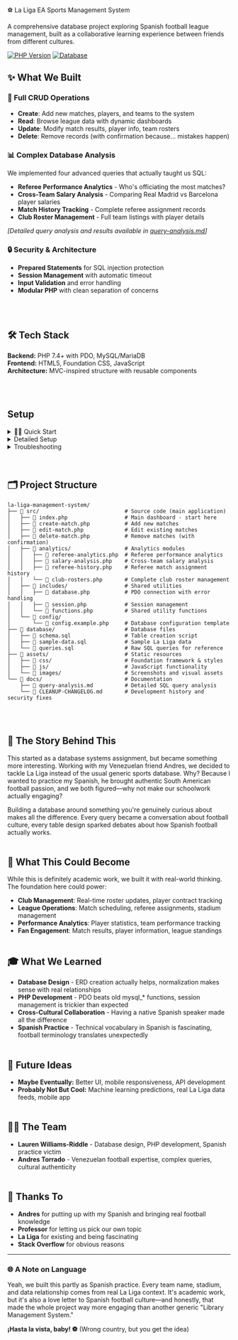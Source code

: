 ⚽ La Liga EA Sports Management System

A comprehensive database project exploring Spanish football league management, built as a collaborative learning experience between friends from different cultures.

[![PHP Version](https://img.shields.io/badge/PHP-7.4%2B-blue.svg?style=for-the-badge)](https://www.php.net/downloads)
[![Database](https://img.shields.io/badge/Database-MySQL-orange.svg?style=for-the-badge)](https://www.mysql.com/downloads/)

## ✨ What We Built

### 🔄 Full CRUD Operations
- **Create**: Add new matches, players, and teams to the system
- **Read**: Browse league data with dynamic dashboards  
- **Update**: Modify match results, player info, team rosters
- **Delete**: Remove records (with confirmation because... mistakes happen)

### 📊 Complex Database Analysis

We implemented four advanced queries that actually taught us SQL:
- **Referee Performance Analytics** - Who's officiating the most matches?
- **Cross-Team Salary Analysis** - Comparing Real Madrid vs Barcelona player salaries
- **Match History Tracking** - Complete referee assignment records
- **Club Roster Management** - Full team listings with player details

*[Detailed query analysis and results available in [query-analysis.md](/docs/query-analysis.md)]*

### 🔒 Security & Architecture

- **Prepared Statements** for SQL injection protection
- **Session Management** with automatic timeout
- **Input Validation** and error handling
- **Modular PHP** with clean separation of concerns

<br /><br />

## 🛠️ Tech Stack

**Backend:** PHP 7.4+ with PDO, MySQL/MariaDB  
**Frontend:** HTML5, Foundation CSS, JavaScript  
**Architecture:** MVC-inspired structure with reusable components

<br /><br />

## Setup
<details>
<summary>🏃‍♂️ Quick Start</summary>

```bash
# Clone and set up
git clone https://github.com/sycstitch/la-liga-management-system.git
cd la-liga-management-system

# Database setup
CREATE DATABASE laliga_management;
# Import schema: database/schema.sql
# Import sample data: database/sample-data.sql

# Update src/config/config.example.php with your credentials
# Copy to src/config/config.php

# Launch with: php -S localhost:8000 -t src
# Visit: http://localhost:8000/index.php
```
</details>

<details>
<summary>Detailed Setup</summary>

1. Clone the repository
```bash
bashgit clone https://github.com/sycstitch/la-liga-management-system.git
cd la-liga-management-system
```

2. Set up your database
```sql
CREATE DATABASE laliga_management;
USE laliga_management;
SOURCE database/schema.sql;
SOURCE database/sample-data.sql;
```

3. Configure database connection
```bash
# Copy the configuration template
cp src/config/config.example.php src/config/config.php

# Edit with your database credentials
nano src/config/config.php  # or use your preferred editor
```

4. Update config.php with your credentials
```php
define('DBHOST', 'localhost');
define('DBNAME', 'laliga_management');
define('USERNAME', 'your_database_username');
define('PASSWORD', 'your_database_password');
```

5. Launch the application
```bash
# Start PHP development server
php -S localhost:8000 -t src

# Open in your browser
# http://localhost:8000/index.php
```

</details>

<details>
<summary>Troubleshooting</summary>
    
Database connection issues:
- Verify your MySQL/MariaDB service is running
- Check your credentials in src/config/config.php
- Ensure the database laliga_management exists

File not found errors:
- Make sure you're serving from the src directory: `php -S localhost:8000 -t src`
- Check that all files are in the correct folder structure

Permission errors:
- Ensure PHP has read access to all project files
- On Unix systems, you may need: `chmod -R 755 la-liga-management-system`
</details>
<br /><br />

## 🗂️ Project Structure
```
la-liga-management-system/
├── 📁 src/                           # Source code (main application)
│   ├── 📄 index.php                  # Main dashboard - start here
│   ├── 📄 create-match.php           # Add new matches
│   ├── 📄 edit-match.php             # Edit existing matches  
│   ├── 📄 delete-match.php           # Remove matches (with confirmation)
│   ├── 📁 analytics/                 # Analytics modules
│   │   ├── 📄 referee-analytics.php  # Referee performance analytics
│   │   ├── 📄 salary-analysis.php    # Cross-team salary analysis
│   │   ├── 📄 referee-history.php    # Referee match assignment history
│   │   └── 📄 club-rosters.php       # Complete club roster management
│   ├── 📁 includes/                  # Shared utilities
│   │   ├── 📄 database.php           # PDO connection with error handling
│   │   ├── 📄 session.php            # Session management
│   │   └── 📄 functions.php          # Shared utility functions
│   └── 📁 config/
│       └── 📄 config.example.php     # Database configuration template
├── 📁 database/                      # Database files
│   ├── 📄 schema.sql                 # Table creation script
│   ├── 📄 sample-data.sql            # Sample La Liga data
│   └── 📄 queries.sql                # Raw SQL queries for reference
├── 📁 assets/                        # Static resources
│   ├── 📁 css/                       # Foundation framework & styles
│   ├── 📁 js/                        # JavaScript functionality
│   └── 📁 images/                    # Screenshots and visual assets
└── 📁 docs/                          # Documentation
    ├── 📄 query-analysis.md          # Detailed SQL query analysis
    └── 📄 CLEANUP-CHANGELOG.md       # Development history and security fixes
```
<br /><br />

## 🌟 The Story Behind This

This started as a database systems assignment, but became something more interesting. Working with my Venezuelan friend Andres, we decided to tackle La Liga instead of the usual generic sports database. Why? Because I wanted to practice my Spanish, he brought authentic South American football passion, and we both figured—why not make our schoolwork actually engaging?

Building a database around something you're genuinely curious about makes all the difference. Every query became a conversation about football culture, every table design sparked debates about how Spanish football actually works.
<br /><br />

## 🎯 What This Could Become

While this is definitely academic work, we built it with real-world thinking. The foundation here could power:

- **Club Management**: Real-time roster updates, player contract tracking
- **League Operations**: Match scheduling, referee assignments, stadium management  
- **Performance Analytics**: Player statistics, team performance tracking
- **Fan Engagement**: Match results, player information, league standings
<br /><br />

## 🎓 What We Learned

- **Database Design** - ERD creation actually helps, normalization makes sense with real relationships
- **PHP Development** - PDO beats old mysql_* functions, session management is trickier than expected
- **Cross-Cultural Collaboration** - Having a native Spanish speaker made all the difference
- **Spanish Practice** - Technical vocabulary in Spanish is fascinating, football terminology translates unexpectedly
<br /><br />

## 🔮 Future Ideas

- **Maybe Eventually:** Better UI, mobile responsiveness, API development
- **Probably Not But Cool:** Machine learning predictions, real La Liga data feeds, mobile app
<br /><br />

## 👨‍💻 The Team

- **Lauren Williams-Riddle** - Database design, PHP development, Spanish practice victim  
- **Andres Torrado** - Venezuelan football expertise, complex queries, cultural authenticity
<br /><br />

## 🙏 Thanks To

- **Andres** for putting up with my Spanish and bringing real football knowledge
- **Professor** for letting us pick our own topic
- **La Liga** for existing and being fascinating
- **Stack Overflow** for obvious reasons

---

### 🌐 A Note on Language

Yeah, we built this partly as Spanish practice. Every team name, stadium, and data relationship comes from real La Liga context. It's academic work, but it's also a love letter to Spanish football culture—and honestly, that made the whole project way more engaging than another generic "Library Management System."

**¡Hasta la vista, baby! ⚽** (Wrong country, but you get the idea)
